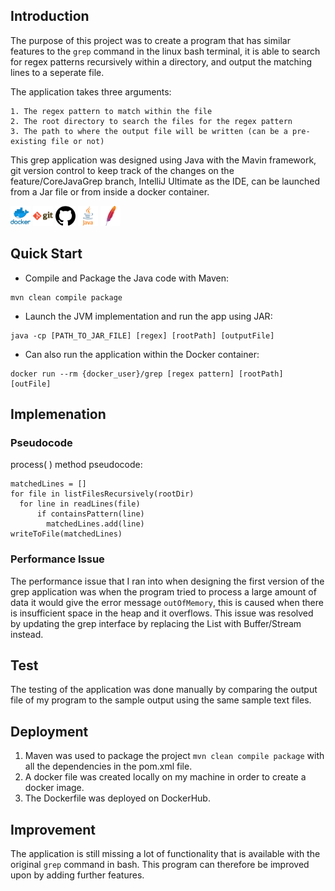 ## Introduction
The purpose of this project was to create a program that has similar features to the `grep` command in the linux bash terminal, it is able to search for regex patterns recursively within a directory, and output the matching lines to a seperate file. 

The application takes three arguments:
```
1. The regex pattern to match within the file
2. The root directory to search the files for the regex pattern
3. The path to where the output file will be written (can be a pre-existing file or not)
```

This grep application was designed using Java with the Mavin framework, git version control to keep track of the changes on the feature/CoreJavaGrep branch, IntelliJ Ultimate as the IDE, can be launched from a Jar file or from inside a docker container.

<img height="32" width="32" src="./assets/docker.png" 
     />
<img height="32" width="32" src="./assets/git.png"/>
<img height="32" width="32" src="./assets/github.svg"/>
<img height="32" width="32" src="./assets/java.png"/>
<img height="32" width="32" src="./assets/maven.png"/>
     
## Quick Start
- Compile and Package the Java code with Maven:
```
mvn clean compile package
```
- Launch the JVM implementation and run the app using JAR:
```
java -cp [PATH_TO_JAR_FILE] [regex] [rootPath] [outputFile]
```
- Can also run the application within the Docker container:
```
docker run --rm {docker_user}/grep [regex pattern] [rootPath] [outFile]
```

## Implemenation
### Pseudocode  
process( ) method pseudocode:
```
matchedLines = []
for file in listFilesRecursively(rootDir)
  for line in readLines(file)
      if containsPattern(line)
        matchedLines.add(line)
writeToFile(matchedLines)
```

### Performance Issue
The performance issue that I ran into when designing the first version of the grep application was when the program tried to process a large amount of data it would give the error message `outOfMemory`, this is caused when there is insufficient space in the heap and it overflows. This issue was resolved by updating the grep interface by replacing the List with Buffer/Stream instead.

## Test
The testing of the application was done manually by comparing the output file of my program to the sample output using the same sample text files.

## Deployment
1. Maven was used to package the project `mvn clean compile package` with all the dependencies in the pom.xml file.
2. A docker file was created locally on my machine in order to create a docker image.
3. The Dockerfile was deployed on DockerHub.

## Improvement
The application is still missing a lot of functionality that is available with the original `grep` command in bash. This program can therefore be improved upon by adding further features.
